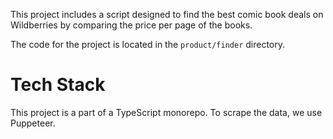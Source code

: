 This project includes a script designed to find the best comic book deals on Wildberries by comparing the price per page of the books.

The code for the project is located in the `product/finder` directory.

# Tech Stack

This project is a part of a TypeScript monorepo. To scrape the data, we use Puppeteer.
